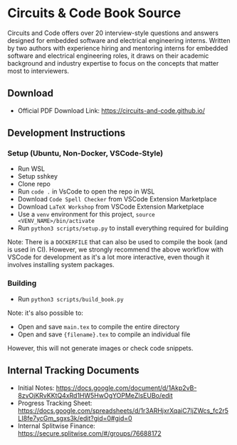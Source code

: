 # Circuits & Code Book Source
Circuits and Code offers over 20 interview-style questions and answers designed for embedded software and electrical engineering interns. Written by two authors with experience hiring and mentoring interns for embedded software and electrical engineering roles, it draws on their academic background and industry expertise to focus on the concepts that matter most to interviewers.

## Download
- Official PDF Download Link: https://circuits-and-code.github.io/

## Development Instructions

### Setup (Ubuntu, Non-Docker, VSCode-Style)
- Run WSL
- Setup sshkey
- Clone repo
- Run `code .` in VsCode to open the repo in WSL
- Download `Code Spell Checker` from VSCode Extension Marketplace
- Download `LaTeX Workshop` from VSCode Extension Marketplace
- Use a `venv` environment for this project, `source <VENV_NAME>/bin/activate`
- Run `python3 scripts/setup.py` to install everything required for building

Note: There is a `DOCKERFILE` that can also be used to compile the book (and is used in CI). However, we strongly recommend the above workflow with VSCode for development as it's a lot more interactive, even though it involves installing system packages.

### Building
- Run `python3 scripts/build_book.py`

Note: it's also possible to:
- Open and save `main.tex` to compile the entire directory 
- Open and save `{filename}.tex` to compile an individual file

However, this will not generate images or check code snippets. 

## Internal Tracking Documents
- Initial Notes: https://docs.google.com/document/d/1Akp2vB-8zvOjKRvKKtQ4xRd1HW5HwOgYOPMeZlsEUBo/edit
- Progress Tracking Sheet: https://docs.google.com/spreadsheets/d/1r3ARHjxrXqaiC7ljZWcs_fc2r5LI8fe7ycGm_sgxs3k/edit?gid=0#gid=0
- Internal Splitwise Finance: https://secure.splitwise.com/#/groups/76688172 